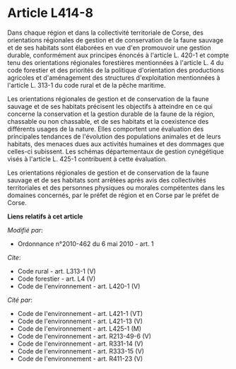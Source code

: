 # Article L414-8

Dans chaque région et dans la collectivité territoriale de Corse, des orientations régionales de gestion et de conservation
de la faune sauvage et de ses habitats sont élaborées en vue d'en promouvoir une gestion durable, conformément aux principes
énoncés à l'article L. 420-1 et compte tenu des orientations régionales forestières mentionnées à l'article L. 4 du code
forestier et des priorités de la politique d'orientation des productions agricoles et d'aménagement des structures
d'exploitation mentionnées à l'article L. 313-1 du code rural et de la pêche maritime. 

Les orientations régionales de gestion et de conservation de la faune sauvage et de ses habitats précisent les objectifs à
atteindre en ce qui concerne la conservation et la gestion durable de la faune de la région, chassable ou non chassable, et
de ses habitats et la coexistence des différents usages de la nature. Elles comportent une évaluation des principales
tendances de l'évolution des populations animales et de leurs habitats, des menaces dues aux activités humaines et des
dommages que celles-ci subissent. Les schémas départementaux de gestion cynégétique visés à l'article L. 425-1 contribuent à
cette évaluation. 

Les orientations régionales de gestion et de conservation de la faune sauvage et de ses habitats sont arrêtées après avis des
collectivités territoriales et des personnes physiques ou morales compétentes dans les domaines concernés, par le préfet de
région et en Corse par le préfet de Corse.

**Liens relatifs à cet article**

_Modifié par_:

  - Ordonnance n°2010-462 du 6 mai 2010 - art. 1

_Cite_:

  - Code rural - art. L313-1 (V)
  - Code forestier - art. L4 (V)
  - Code de l'environnement - art. L420-1 (V)

_Cité par_:

  - Code de l'environnement - art. L421-1 (VT)
  - Code de l'environnement - art. L421-13 (V)
  - Code de l'environnement - art. L425-1 (M)
  - Code de l'environnement - art. R213-49-6 (V)
  - Code de l'environnement - art. R331-14 (V)
  - Code de l'environnement - art. R333-15 (V)
  - Code de l'environnement - art. R411-23 (V)
